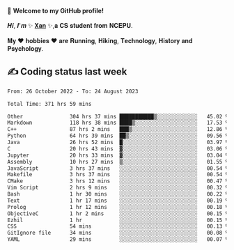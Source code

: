 🎉 **Welcome to my GitHub profile!**</br></br>
𝑯𝒊, 𝑰'𝒎 ✨ [𝐗𝐚𝐧](https://xancoding.cn/) ✨,𝐚 𝐂𝐒 𝐬𝐭𝐮𝐝𝐞𝐧𝐭 𝐟𝐫𝐨𝐦 𝐍𝐂𝐄𝐏𝐔.</br></br>
𝐌𝐲 ❤ 𝐡𝐨𝐛𝐛𝐢𝐞𝐬 ❤ 𝐚𝐫𝐞 𝐑𝐮𝐧𝐧𝐢𝐧𝐠, 𝐇𝐢𝐤𝐢𝐧𝐠, 𝐓𝐞𝐜𝐡𝐧𝐨𝐥𝐨𝐠𝐲, 𝐇𝐢𝐬𝐭𝐨𝐫𝐲 𝐚𝐧𝐝 𝐏𝐬𝐲𝐜𝐡𝐨𝐥𝐨𝐠𝐲.

## ✍️ Coding status last week
<!--START_SECTION:waka-->

```txt
From: 26 October 2022 - To: 24 August 2023

Total Time: 371 hrs 59 mins

Other               304 hrs 37 mins ███████████▒░░░░░░░░░░░░░   45.02 %
Markdown            118 hrs 38 mins ████▒░░░░░░░░░░░░░░░░░░░░   17.53 %
C++                 87 hrs 2 mins   ███▒░░░░░░░░░░░░░░░░░░░░░   12.86 %
Python              64 hrs 39 mins  ██▒░░░░░░░░░░░░░░░░░░░░░░   09.56 %
Java                26 hrs 52 mins  █░░░░░░░░░░░░░░░░░░░░░░░░   03.97 %
C                   20 hrs 43 mins  ▓░░░░░░░░░░░░░░░░░░░░░░░░   03.06 %
Jupyter             20 hrs 33 mins  ▓░░░░░░░░░░░░░░░░░░░░░░░░   03.04 %
Assembly            10 hrs 27 mins  ▒░░░░░░░░░░░░░░░░░░░░░░░░   01.55 %
JavaScript          3 hrs 37 mins   ░░░░░░░░░░░░░░░░░░░░░░░░░   00.54 %
Makefile            3 hrs 37 mins   ░░░░░░░░░░░░░░░░░░░░░░░░░   00.54 %
CMake               3 hrs 12 mins   ░░░░░░░░░░░░░░░░░░░░░░░░░   00.47 %
Vim Script          2 hrs 9 mins    ░░░░░░░░░░░░░░░░░░░░░░░░░   00.32 %
Bash                1 hr 30 mins    ░░░░░░░░░░░░░░░░░░░░░░░░░   00.22 %
Text                1 hr 17 mins    ░░░░░░░░░░░░░░░░░░░░░░░░░   00.19 %
Prolog              1 hr 12 mins    ░░░░░░░░░░░░░░░░░░░░░░░░░   00.18 %
ObjectiveC          1 hr 2 mins     ░░░░░░░░░░░░░░░░░░░░░░░░░   00.15 %
Ezhil               1 hr            ░░░░░░░░░░░░░░░░░░░░░░░░░   00.15 %
CSS                 54 mins         ░░░░░░░░░░░░░░░░░░░░░░░░░   00.13 %
GitIgnore file      34 mins         ░░░░░░░░░░░░░░░░░░░░░░░░░   00.08 %
YAML                29 mins         ░░░░░░░░░░░░░░░░░░░░░░░░░   00.07 %
```

<!--END_SECTION:waka-->


<!-- ## 📈 My GitHub Stats
<p align="center">
    <img height="137px" src="https://github-readme-stats.vercel.app/api?username=Xancoding&hide_title=true&hide_border=true&show_icons=trueline_height=21&text_color=000&icon_color=000&bg_color=0,ea6161,ffc64d,fffc4d,52fa5a&theme=graywhite" /> 
    <img src="https://github-readme-stats.vercel.app/api/top-langs/?username=Xancoding&hide_title=true&hide_border=true&layout=compact&langs_count=6&text_color=000&icon_color=fff&bg_color=0,52fa5a,4dfcff,c64dff&theme=graywhite" /> 
</p> -->

<!-- ## 🔥 My GitHub activities of last 31 days.
<div align="center"> <img src="https://activity-graph.herokuapp.com/graph?username=XanCoding&theme=xcode" /> </div> -->

<!-- <p align="center"> 
  Visitor count<br/>
  <img src="https://profile-counter.glitch.me/xancoding/count.svg" />
</p> -->
